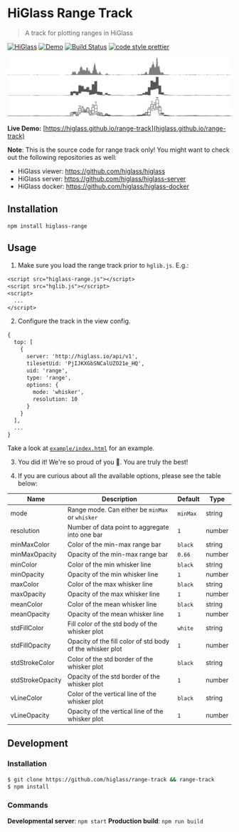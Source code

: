 # HiGlass Range Track

> A track for plotting ranges in HiGlass

[![HiGlass](https://img.shields.io/badge/higlass-👍-red.svg?colorB=000000)](http://higlass.io)
[![Demo](https://img.shields.io/badge/demo-🙈-red.svg?colorB=000000)](https://higlass.github.io/range-track)
[![Build Status](https://img.shields.io/travis/higlass/range-track/master.svg?colorB=000000)](https://travis-ci.org/higlass/range-track)
[![code style prettier](https://img.shields.io/badge/code_style-prettier-80a1ff.svg)](https://github.com/prettier/prettier)

![HiGlass](/teaser.png?raw=true 'A beautiful set of ranges')

**Live Demo:** [https://higlass.github.io/range-track](higlass.github.io/range-track)

**Note**: This is the source code for range track only! You might want to check out the following repositories as well:

- HiGlass viewer: https://github.com/higlass/higlass
- HiGlass server: https://github.com/higlass/higlass-server
- HiGlass docker: https://github.com/higlass/higlass-docker

## Installation

```
npm install higlass-range
```

## Usage

1. Make sure you load the range track prior to `hglib.js`. E.g.:

```
<script src="higlass-range.js"></script>
<script src="hglib.js"></script>
<script>
  ...
</script>
```

2. Configure the track in the view config.

```
{
  top: [
    {
      server: 'http://higlass.io/api/v1',
      tilesetUid: 'PjIJKXGbSNCalUZO21e_HQ',
      uid: 'range',
      type: 'range',
      options: {
        mode: 'whisker',
        resolution: 10
      }
    }
  ],
  ...
}
```

Take a look at [`example/index.html`](example/index.html) for an example.

3. You did it! We're so proud of you 🎉. You are truly the best!

4. If you are curious about all the available options, please see the table below:

| Name             | Description                                               | Default  | Type   |
|------------------|-----------------------------------------------------------|----------|--------|
| mode             | Range mode. Can either be `minMax` or `whisker`           | `minMax` | string |
| resolution       | Number of data point to aggregate into one bar            | `1`      | number |
| minMaxColor      | Color of the min-max range bar                            | `black`  | string |
| minMaxOpacity    | Opacity of the min-max range bar                          | `0.66`   | number |
| minColor         | Color of the min whisker line                             | `black`  | string |
| minOpacity       | Opacity of the min whisker line                           | `1`      | number |
| maxColor         | Color of the max whisker line                             | `black`  | string |
| maxOpacity       | Opacity of the max whisker line                           | `1`      | number |
| meanColor        | Color of the mean whisker line                            | `black`  | string |
| meanOpacity      | Opacity of the mean whisker line                          | `1`      | number |
| stdFillColor     | Fill color of the std body of the whisker plot            | `white`  | string |
| stdFillOpacity   | Opacity of the fill color of std body of the whisker plot | `1`      | number |
| stdStrokeColor   | Color of the std border of the whisker plot               | `black`  | string |
| stdStrokeOpacity | Opacity of the std border of the whisker plot             | `1`      | number |
| vLineColor       | Color of the vertical line of the whisker plot            | `black`  | string |
| vLineOpacity     | Opacity of the vertical line of the whisker plot          | `1`      | number |

## Development

### Installation

```bash
$ git clone https://github.com/higlass/range-track && range-track
$ npm install
```

### Commands

**Developmental server**: `npm start`
**Production build**: `npm run build`
